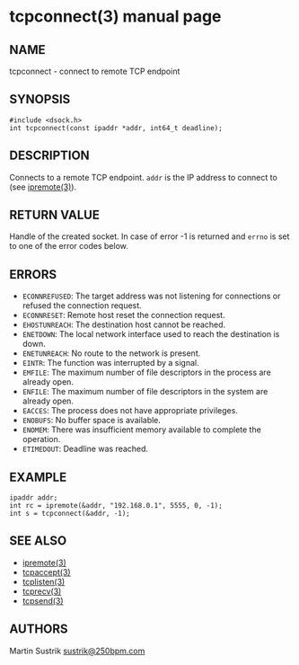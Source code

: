 # tcpconnect(3) manual page

## NAME

tcpconnect - connect to remote TCP endpoint

## SYNOPSIS

```
#include <dsock.h>
int tcpconnect(const ipaddr *addr, int64_t deadline);
```

## DESCRIPTION

Connects to a remote TCP endpoint. `addr` is the IP address to connect to (see [ipremote(3)](ipremote.html)).

## RETURN VALUE

Handle of the created socket. In case of error -1 is returned and `errno` is set to one of the error codes below.

## ERRORS

* `ECONNREFUSED`: The target address was not listening for connections or refused the connection request.
* `ECONNRESET`: Remote host reset the connection request.
* `EHOSTUNREACH`: The destination host cannot be reached.
* `ENETDOWN`: The local network interface used to reach the destination is down.
* `ENETUNREACH`: No route to the network is present.
* `EINTR`: The function was interrupted by a signal.
* `EMFILE`: The maximum number of file descriptors in the process are already open.
* `ENFILE`: The maximum number of file descriptors in the system are already open.
* `EACCES`: The process does not have appropriate privileges.
* `ENOBUFS`: No buffer space is available.
* `ENOMEM`: There was insufficient memory available to complete the operation.
* `ETIMEDOUT`: Deadline was reached.

## EXAMPLE

```
ipaddr addr;
int rc = ipremote(&addr, "192.168.0.1", 5555, 0, -1);
int s = tcpconnect(&addr, -1);
```

## SEE ALSO

* [ipremote(3)](ipremote.html)
* [tcpaccept(3)](tcpaccept.html)
* [tcplisten(3)](tcplisten.html)
* [tcprecv(3)](tcprecv.html)
* [tcpsend(3)](tcpsend.html)

## AUTHORS

Martin Sustrik <sustrik@250bpm.com>

